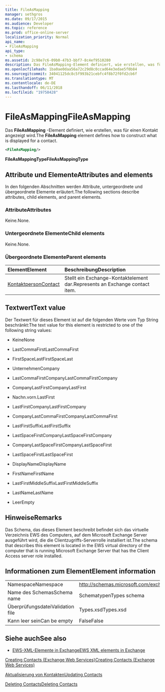 ```yaml
---
title: FileAsMapping
manager: sethgros
ms.date: 09/17/2015
ms.audience: Developer
ms.topic: reference
ms.prod: office-online-server
localization_priority: Normal
api_name:
- FileAsMapping
api_type:
- schema
ms.assetid: 2c98e7c6-09b0-47b3-bbf7-8c4ef9510280
description: Das FileAsMapping-Element definiert, wie erstellen, was für einen Kontakt angezeigt wird.
ms.openlocfilehash: 1ba0ae0daa56a72c29d8c0ccad64e3edae5f0b84
ms.sourcegitcommit: 34041125dc8c5f993b21cebfc4f8b72f0fd2cb6f
ms.translationtype: MT
ms.contentlocale: de-DE
ms.lasthandoff: 06/11/2018
ms.locfileid: "19758428"
---
```

# <a name="fileasmapping"></a><span data-ttu-id="140c8-103">FileAsMapping</span><span class="sxs-lookup"><span data-stu-id="140c8-103">FileAsMapping</span></span>

<span data-ttu-id="140c8-104">Das **FileAsMapping** -Element definiert, wie erstellen, was für einen Kontakt angezeigt wird.</span><span class="sxs-lookup"><span data-stu-id="140c8-104">The **FileAsMapping** element defines how to construct what is displayed for a contact.</span></span> 
  
```xml
<FileAsMapping/>
```

 <span data-ttu-id="140c8-105">**FileAsMappingType**</span><span class="sxs-lookup"><span data-stu-id="140c8-105">**FileAsMappingType**</span></span>
## <a name="attributes-and-elements"></a><span data-ttu-id="140c8-106">Attribute und Elemente</span><span class="sxs-lookup"><span data-stu-id="140c8-106">Attributes and elements</span></span>

<span data-ttu-id="140c8-107">In den folgenden Abschnitten werden Attribute, untergeordnete und übergeordnete Elemente erläutert.</span><span class="sxs-lookup"><span data-stu-id="140c8-107">The following sections describe attributes, child elements, and parent elements.</span></span>
  
### <a name="attributes"></a><span data-ttu-id="140c8-108">Attribute</span><span class="sxs-lookup"><span data-stu-id="140c8-108">Attributes</span></span>

<span data-ttu-id="140c8-109">Keine.</span><span class="sxs-lookup"><span data-stu-id="140c8-109">None.</span></span>
  
### <a name="child-elements"></a><span data-ttu-id="140c8-110">Untergeordnete Elemente</span><span class="sxs-lookup"><span data-stu-id="140c8-110">Child elements</span></span>

<span data-ttu-id="140c8-111">Keine.</span><span class="sxs-lookup"><span data-stu-id="140c8-111">None.</span></span>
  
### <a name="parent-elements"></a><span data-ttu-id="140c8-112">Übergeordnete Elemente</span><span class="sxs-lookup"><span data-stu-id="140c8-112">Parent elements</span></span>

|<span data-ttu-id="140c8-113">**Element**</span><span class="sxs-lookup"><span data-stu-id="140c8-113">**Element**</span></span>|<span data-ttu-id="140c8-114">**Beschreibung**</span><span class="sxs-lookup"><span data-stu-id="140c8-114">**Description**</span></span>|
|:-----|:-----|
|[<span data-ttu-id="140c8-115">Kontaktperson</span><span class="sxs-lookup"><span data-stu-id="140c8-115">Contact</span></span>](contact.md) <br/> |<span data-ttu-id="140c8-116">Stellt ein Exchange-Kontaktelement dar.</span><span class="sxs-lookup"><span data-stu-id="140c8-116">Represents an Exchange contact item.</span></span>  <br/> |
   
## <a name="text-value"></a><span data-ttu-id="140c8-117">Textwert</span><span class="sxs-lookup"><span data-stu-id="140c8-117">Text value</span></span>

<span data-ttu-id="140c8-118">Der Textwert für dieses Element ist auf die folgenden Werte vom Typ String beschränkt:</span><span class="sxs-lookup"><span data-stu-id="140c8-118">The text value for this element is restricted to one of the following string values:</span></span>
  
- <span data-ttu-id="140c8-119">Keine</span><span class="sxs-lookup"><span data-stu-id="140c8-119">None</span></span>
    
- <span data-ttu-id="140c8-120">LastCommaFirst</span><span class="sxs-lookup"><span data-stu-id="140c8-120">LastCommaFirst</span></span>
    
- <span data-ttu-id="140c8-121">FirstSpaceLast</span><span class="sxs-lookup"><span data-stu-id="140c8-121">FirstSpaceLast</span></span>
    
- <span data-ttu-id="140c8-122">Unternehmen</span><span class="sxs-lookup"><span data-stu-id="140c8-122">Company</span></span>
    
- <span data-ttu-id="140c8-123">LastCommaFirstCompany</span><span class="sxs-lookup"><span data-stu-id="140c8-123">LastCommaFirstCompany</span></span>
    
- <span data-ttu-id="140c8-124">CompanyLastFirst</span><span class="sxs-lookup"><span data-stu-id="140c8-124">CompanyLastFirst</span></span>
    
- <span data-ttu-id="140c8-125">Nachn.vorn.</span><span class="sxs-lookup"><span data-stu-id="140c8-125">LastFirst</span></span>
    
- <span data-ttu-id="140c8-126">LastFirstCompany</span><span class="sxs-lookup"><span data-stu-id="140c8-126">LastFirstCompany</span></span>
    
- <span data-ttu-id="140c8-127">CompanyLastCommaFirst</span><span class="sxs-lookup"><span data-stu-id="140c8-127">CompanyLastCommaFirst</span></span>
    
- <span data-ttu-id="140c8-128">LastFirstSuffix</span><span class="sxs-lookup"><span data-stu-id="140c8-128">LastFirstSuffix</span></span>
    
- <span data-ttu-id="140c8-129">LastSpaceFirstCompany</span><span class="sxs-lookup"><span data-stu-id="140c8-129">LastSpaceFirstCompany</span></span>
    
- <span data-ttu-id="140c8-130">CompanyLastSpaceFirst</span><span class="sxs-lookup"><span data-stu-id="140c8-130">CompanyLastSpaceFirst</span></span>
    
- <span data-ttu-id="140c8-131">LastSpaceFirst</span><span class="sxs-lookup"><span data-stu-id="140c8-131">LastSpaceFirst</span></span>
    
- <span data-ttu-id="140c8-132">DisplayName</span><span class="sxs-lookup"><span data-stu-id="140c8-132">DisplayName</span></span>
    
- <span data-ttu-id="140c8-133">FirstName</span><span class="sxs-lookup"><span data-stu-id="140c8-133">FirstName</span></span>
    
- <span data-ttu-id="140c8-134">LastFirstMiddleSuffix</span><span class="sxs-lookup"><span data-stu-id="140c8-134">LastFirstMiddleSuffix</span></span>
    
- <span data-ttu-id="140c8-135">LastName</span><span class="sxs-lookup"><span data-stu-id="140c8-135">LastName</span></span>
    
- <span data-ttu-id="140c8-136">Leer</span><span class="sxs-lookup"><span data-stu-id="140c8-136">Empty</span></span>
    
## <a name="remarks"></a><span data-ttu-id="140c8-137">Hinweise</span><span class="sxs-lookup"><span data-stu-id="140c8-137">Remarks</span></span>

<span data-ttu-id="140c8-138">Das Schema, das dieses Element beschreibt befindet sich das virtuelle Verzeichnis EWS des Computers, auf dem Microsoft Exchange Server ausgeführt wird, die die Clientzugriffs-Serverrolle installiert ist.</span><span class="sxs-lookup"><span data-stu-id="140c8-138">The schema that describes this element is located in the EWS virtual directory of the computer that is running Microsoft Exchange Server that has the Client Access server role installed.</span></span>
  
## <a name="element-information"></a><span data-ttu-id="140c8-139">Informationen zum Element</span><span class="sxs-lookup"><span data-stu-id="140c8-139">Element information</span></span>

|||
|:-----|:-----|
|<span data-ttu-id="140c8-140">Namespace</span><span class="sxs-lookup"><span data-stu-id="140c8-140">Namespace</span></span>  <br/> |http://schemas.microsoft.com/exchange/services/2006/types  <br/> |
|<span data-ttu-id="140c8-141">Name des Schemas</span><span class="sxs-lookup"><span data-stu-id="140c8-141">Schema name</span></span>  <br/> |<span data-ttu-id="140c8-142">Schematypen</span><span class="sxs-lookup"><span data-stu-id="140c8-142">Types schema</span></span>  <br/> |
|<span data-ttu-id="140c8-143">Überprüfungsdatei</span><span class="sxs-lookup"><span data-stu-id="140c8-143">Validation file</span></span>  <br/> |<span data-ttu-id="140c8-144">Types.xsd</span><span class="sxs-lookup"><span data-stu-id="140c8-144">Types.xsd</span></span>  <br/> |
|<span data-ttu-id="140c8-145">Kann leer sein</span><span class="sxs-lookup"><span data-stu-id="140c8-145">Can be empty</span></span>  <br/> |<span data-ttu-id="140c8-146">False</span><span class="sxs-lookup"><span data-stu-id="140c8-146">False</span></span>  <br/> |
   
## <a name="see-also"></a><span data-ttu-id="140c8-147">Siehe auch</span><span class="sxs-lookup"><span data-stu-id="140c8-147">See also</span></span>



- [<span data-ttu-id="140c8-148">EWS-XML-Elemente in Exchange</span><span class="sxs-lookup"><span data-stu-id="140c8-148">EWS XML elements in Exchange</span></span>](ews-xml-elements-in-exchange.md)


[<span data-ttu-id="140c8-149">Creating Contacts (Exchange Web Services)</span><span class="sxs-lookup"><span data-stu-id="140c8-149">Creating Contacts (Exchange Web Services)</span></span>](http://msdn.microsoft.com/library/4845917e-70d1-481c-bbd7-011ec6571789%28Office.15%29.aspx)
  
[<span data-ttu-id="140c8-150">Aktualisierung von Kontakten</span><span class="sxs-lookup"><span data-stu-id="140c8-150">Updating Contacts</span></span>](http://msdn.microsoft.com/library/9a865953-b94a-4229-b632-2dee433314be%28Office.15%29.aspx)
  
[<span data-ttu-id="140c8-151">Deleting Contacts</span><span class="sxs-lookup"><span data-stu-id="140c8-151">Deleting Contacts</span></span>](http://msdn.microsoft.com/library/fcc3dc84-cd3e-455e-a1a7-ae6921c9b588%28Office.15%29.aspx)

